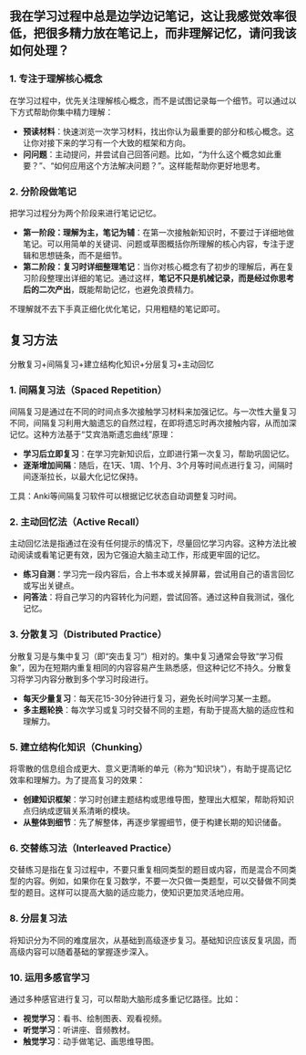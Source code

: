## 我在学习过程中总是边学边记笔记，这让我感觉效率很低，把很多精力放在笔记上，而非理解记忆，请问我该如何处理？

### 1. **专注于理解核心概念**

在学习过程中，优先关注理解核心概念，而不是试图记录每一个细节。可以通过以下方式帮助你集中精力理解：

- **预读材料**：快速浏览一次学习材料，找出你认为最重要的部分和核心概念。这让你对接下来的学习有一个大致的框架和方向。
- **问问题**：主动提问，并尝试自己回答问题。比如，“为什么这个概念如此重要？”、“如何应用这个方法解决问题？”。这样能帮助你更好地思考。

### 2. **分阶段做笔记**

把学习过程分为两个阶段来进行笔记记忆。

- **第一阶段：理解为主，笔记为辅**：在第一次接触新知识时，不要过于详细地做笔记。可以用简单的关键词、问题或草图概括你所理解的核心内容，专注于逻辑和思想链条，而不是细节。
- **第二阶段：复习时详细整理笔记**：当你对核心概念有了初步的理解后，再在复习阶段整理出详细的笔记。通过这样，**笔记不只是机械记录，而是经过你思考后的二次产出**，既能帮助记忆，也避免浪费精力。



不理解就不去下手真正细化优化笔记，只用粗糙的笔记即可。

## 复习方法

分散复习+间隔复习+建立结构化知识+分层复习+主动回忆

### 1. **间隔复习法（Spaced Repetition）**

间隔复习是通过在不同的时间点多次接触学习材料来加强记忆。与一次性大量复习不同，间隔复习利用大脑遗忘的自然过程，在即将遗忘时再次接触内容，从而加深记忆。这种方法基于“艾宾浩斯遗忘曲线”原理：

- **学习后立即复习**：在学习完新知识后，立即进行第一次复习，帮助巩固记忆。
- **逐渐增加间隔**：随后，在1天、1周、1个月、3个月等时间点进行复习，间隔时间逐渐拉长，以最大化记忆保持。

工具：Anki等间隔复习软件可以根据记忆状态自动调整复习时间。

### 2. **主动回忆法（Active Recall）**

主动回忆法是指通过在没有任何提示的情况下，尽量回忆学习内容。这种方法比被动阅读或看笔记更有效，因为它强迫大脑主动工作，形成更牢固的记忆。

- **练习自测**：学习完一段内容后，合上书本或关掉屏幕，尝试用自己的语言回忆或写出关键点。
- **问答法**：将自己学习的内容转化为问题，尝试回答。通过这种自我测试，强化记忆。

### 3. **分散复习（Distributed Practice）**

分散复习是与集中复习（即“突击复习”）相对的。集中复习通常会导致“学习假象”，因为在短期内重复相同的内容容易产生熟悉感，但这种记忆不持久。分散复习将学习内容分散到多个学习时段进行。

- **每天少量复习**：每天花15-30分钟进行复习，避免长时间学习某一主题。
- **多主题轮换**：每次学习或复习时交替不同的主题，有助于提高大脑的适应性和理解力。

### 5. **建立结构化知识（Chunking）**

将零散的信息组合成更大、意义更清晰的单元（称为“知识块”），有助于提高记忆效率和理解力。为了提高复习的效果：

- **创建知识框架**：学习时创建主题结构或思维导图，整理出大框架，帮助将知识点归纳成逻辑关系清晰的模块。
- **从整体到细节**：先了解整体，再逐步掌握细节，便于构建长期的知识储备。

### 6. **交替练习法（Interleaved Practice）**

交替练习是指在复习过程中，不要只重复相同类型的题目或内容，而是混合不同类型的内容。例如，如果你在复习数学，不要一次只做一类题型，可以交替做不同类型的题目。这样可以提高大脑的适应能力，使知识更加灵活地应用。

### 8. **分层复习法**

将知识分为不同的难度层次，从基础到高级逐步复习。基础知识应该反复巩固，而高级内容可以随着基础的掌握逐步深入。

### 10. **运用多感官学习**

通过多种感官进行复习，可以帮助大脑形成多重记忆路径。比如：

- **视觉学习**：看书、绘制图表、观看视频。
- **听觉学习**：听讲座、音频教材。
- **触觉学习**：动手做笔记、画思维导图。